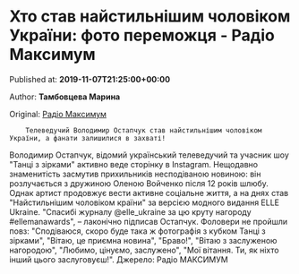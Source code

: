 
# Хто став найстильнішим чоловіком України: фото переможця - Радіо Максимум

Published at: **2019-11-07T21:25:00+00:00**

Author: **Тамбовцева Марина**

Original: [Радіо Максимум](https://maximum.fm/hto-stav-najstilnishim-cholovikom-ukrayini-foto-peremozhcya_n169241)


        Телеведучий Володимир Остапчук став найстильнішим чоловіком України, а фанати залишилися в захваті!
      
Володимир Остапчук, відомий український телеведучий та учасник шоу "Танці з зірками" активно веде сторінку в Instagram.
Нещодавно знаменитість засмутив прихильників несподіваною новиною: він розлучається з дружиною Оленою Войченко після 12 років шлюбу. Однак артист продовжує вести активне соціальне життя, а на днях став "Найстильнішим чоловіком країни" за версією модного видання ELLE Ukraine.
"Спасибі журналу @elle_ukraine за цю круту нагороду #ellemanawards", – лаконічно підписав Остапчук. Фоловери не пройшли повз: "Сподіваюся, скоро буде така ж фотографія з кубком Танці з зірками", "Вітаю, це приємна новина", "Браво!", "Вітаю з заслуженою нагородою", "Любимо, цінуємо, заслужено", "Мої вітання. Ти, як ніхто інший цього заслуговуєш!".
Джерело: Радіо МАКСИМУМ
